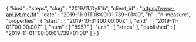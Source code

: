 {
  "kind" : "steps",
  "slug" : "2019/11/Dy91b",
  "client_id" : "https://www-api.jvt.me/fit",
  "date" : "2019-11-01T08:00:01.739+01:00",
  "h" : "h-measure",
  "properties" : {
    "start" : [ "2019-10-31T00:00:00Z" ],
    "end" : [ "2019-11-01T00:00:00Z" ],
    "num" : [ "8957" ],
    "unit" : [ "steps" ],
    "published" : [ "2019-11-01T08:00:01.739+01:00" ]
  }
}
